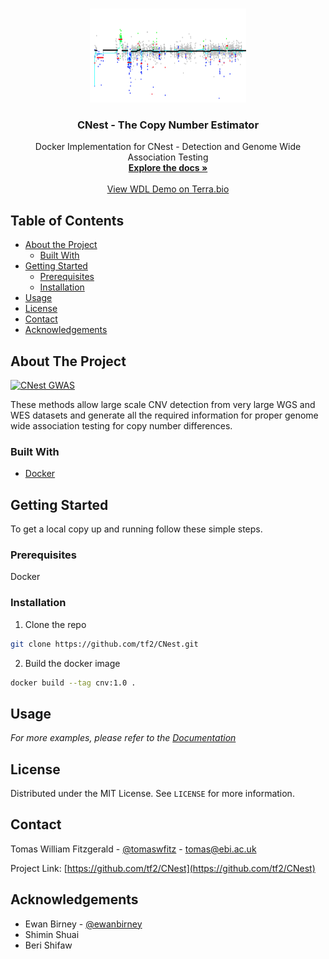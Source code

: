 
<!-- PROJECT LOGO -->
<br />
<p align="center">
  <a href="https://github.com/tf2/CNest">
    <img src="src/fluff/cnv_logo.png" alt="Logo" width="250" height="150">
  </a>

  <h3 align="center">CNest - The Copy Number Estimator</h3>

  <p align="center">
    Docker Implementation for CNest - Detection and Genome Wide Association Testing 
    <br />
    <a href="https://github.com/tf2/CNest/blob/master/src/fluff/main_docs.md"><strong>Explore the docs »</strong></a>
    <br />
    <br />
    <a href="https://app.terra.bio/#workspaces/ga4gh-cnest-test/cnest-terra">View WDL Demo on Terra.bio</a>
  </p>
</p>



<!-- TABLE OF CONTENTS -->
## Table of Contents

* [About the Project](#about-the-project)
  * [Built With](#built-with)
* [Getting Started](#getting-started)
  * [Prerequisites](#prerequisites)
  * [Installation](#installation)
* [Usage](#usage)
* [License](#license)
* [Contact](#contact)
* [Acknowledgements](#acknowledgements)



<!-- ABOUT THE PROJECT -->
## About The Project

[![CNest GWAS][product-screenshot]](https://github.com/tf2/CNest/blob/master/src/fluff/cnv_gwas.png)

These methods allow large scale CNV detection from very large WGS and WES datasets and generate all the required information for proper genome wide association testing for copy number differences.


### Built With

* [Docker](https://docs.docker.com/)


<!-- GETTING STARTED -->
## Getting Started

To get a local copy up and running follow these simple steps.

### Prerequisites

Docker

### Installation

1. Clone the repo
```sh
git clone https://github.com/tf2/CNest.git
```
2. Build the docker image
```sh
docker build --tag cnv:1.0 .
```



<!-- USAGE EXAMPLES -->
## Usage

_For more examples, please refer to the [Documentation](https://github.com/tf2/CNest/blob/master/src/example_cnest_py.md)_


<!-- LICENSE -->
## License

Distributed under the MIT License. See `LICENSE` for more information.



<!-- CONTACT -->
## Contact

Tomas William Fitzgerald - [@tomaswfitz](https://twitter.com/tomaswfitz) - tomas@ebi.ac.uk

Project Link: [https://github.com/tf2/CNest](https://github.com/tf2/CNest)



<!-- ACKNOWLEDGEMENTS -->
## Acknowledgements
* Ewan Birney - [@ewanbirney](https://twitter.com/ewanbirney)
* Shimin Shuai
* Beri Shifaw




<!-- MARKDOWN LINKS & IMAGES -->
<!-- https://www.markdownguide.org/basic-syntax/#reference-style-links -->
[contributors-shield]: https://img.shields.io/github/contributors/github_username/repo.svg?style=flat-square
[contributors-url]: https://github.com/github_username/repo/graphs/contributors
[forks-shield]: https://img.shields.io/github/forks/github_username/repo.svg?style=flat-square
[forks-url]: https://github.com/github_username/repo/network/members
[stars-shield]: https://img.shields.io/github/stars/github_username/repo.svg?style=flat-square
[stars-url]: https://github.com/github_username/repo/stargazers
[issues-shield]: https://img.shields.io/github/issues/github_username/repo.svg?style=flat-square
[issues-url]: https://github.com/github_username/repo/issues
[license-shield]: https://img.shields.io/github/license/github_username/repo.svg?style=flat-square
[license-url]: https://github.com/github_username/repo/blob/master/LICENSE.txt
[linkedin-shield]: https://img.shields.io/badge/-LinkedIn-black.svg?style=flat-square&logo=linkedin&colorB=555
[linkedin-url]: https://linkedin.com/in/github_username
[product-screenshot]: images/screenshot.png
